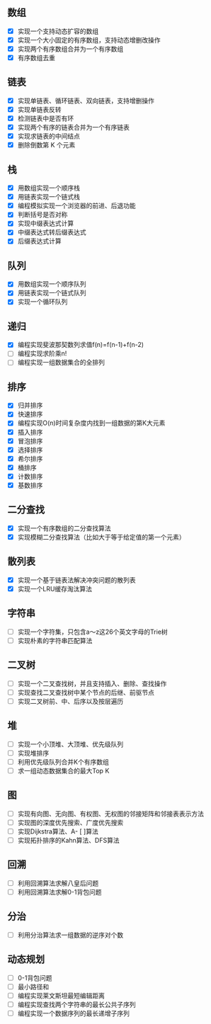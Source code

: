 ## 数组

- [x] 实现一个支持动态扩容的数组
- [x] 实现一个大小固定的有序数组，支持动态增删改操作
- [x] 实现两个有序数组合并为一个有序数组
- [x] 有序数组去重

## 链表

- [x] 实现单链表、循环链表、双向链表，支持增删操作
- [x] 实现单链表反转
- [x] 检测链表中是否有环  
- [x] 实现两个有序的链表合并为一个有序链表
- [x] 实现求链表的中间结点
- [x] 删除倒数第 K 个元素

## 栈
- [x] 用数组实现一个顺序栈
- [x] 用链表实现一个链式栈
- [x] 编程模拟实现一个浏览器的前进、后退功能
- [x] 判断括号是否对称
- [x] 实现中缀表达式计算 
- [x] 中缀表达式转后缀表达式
- [x] 后缀表达式计算

## 队列
- [x] 用数组实现一个顺序队列
- [x] 用链表实现一个链式队列
- [x] 实现一个循环队列

## 递归
- [x] 编程实现斐波那契数列求值f(n)=f(n-1)+f(n-2)
- [ ] 编程实现求阶乘n!
- [ ] 编程实现一组数据集合的全排列

## 排序
- [x] 归并排序
- [x] 快速排序
- [x] 编程实现O(n)时间复杂度内找到一组数据的第K大元素
- [x] 插入排序
- [x] 冒泡排序
- [x] 选择排序
- [x] 希尔排序
- [x] 桶排序
- [x] 计数排序
- [x] 基数排序

## 二分查找
- [x] 实现一个有序数组的二分查找算法
- [x] 实现模糊二分查找算法（比如大于等于给定值的第一个元素）

## 散列表
- [x] 实现一个基于链表法解决冲突问题的散列表
- [x] 实现一个LRU缓存淘汰算法

## 字符串
- [ ] 实现一个字符集，只包含a～z这26个英文字母的Trie树
- [ ] 实现朴素的字符串匹配算法

## 二叉树
- [ ] 实现一个二叉查找树，并且支持插入、删除、查找操作
- [ ] 实现查找二叉查找树中某个节点的后继、前驱节点
- [ ] 实现二叉树前、中、后序以及按层遍历

## 堆
- [ ] 实现一个小顶堆、大顶堆、优先级队列
- [ ] 实现堆排序
- [ ] 利用优先级队列合并K个有序数组
- [ ] 求一组动态数据集合的最大Top K

## 图
- [ ] 实现有向图、无向图、有权图、无权图的邻接矩阵和邻接表表示方法
- [ ] 实现图的深度优先搜索、广度优先搜索
- [ ] 实现Dijkstra算法、A- [ ]算法
- [ ] 实现拓扑排序的Kahn算法、DFS算法

## 回溯
- [ ] 利用回溯算法求解八皇后问题
- [ ] 利用回溯算法求解0-1背包问题

## 分治
- [ ] 利用分治算法求一组数据的逆序对个数

## 动态规划
- [ ] 0-1背包问题
- [ ] 最小路径和
- [ ] 编程实现莱文斯坦最短编辑距离
- [ ] 编程实现查找两个字符串的最长公共子序列
- [ ] 编程实现一个数据序列的最长递增子序列
